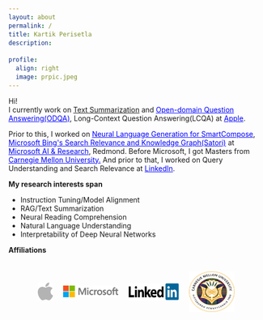 ```yaml
---
layout: about
permalink: /
title: Kartik Perisetla
description:

profile:
  align: right
  image: prpic.jpeg
---
```

<p align="left">
Hi!<br/>
I currently work on <a target="_blank" href="https://en.wikipedia.org/wiki/Automatic_summarization#Abstractive-based_summarization">Text Summarization</a> and <a target="_blank" href="https://en.wikipedia.org/wiki/Question_answering#Open_domain_question_answering" style="color:blue">Open-domain Question Answering(ODQA)</a>, Long-Context Question Answering(LCQA) at <a href="https://www.apple.com/siri/" target="_blank" style="color:blue">Apple</a>.</p>
<p>
Prior to this, I worked on <a href="https://www.theverge.com/2020/5/11/21254298/microsoft-outlook-web-text-predictions-gmail-smart-compose-feature" target="_blank" style="color:blue">Neural Language Generation for SmartCompose</a>, <a href="https://blogs.bing.com/search/2013/03/21/understand-your-world-with-bing" target="_blank" style="color:blue"> Microsoft Bing's Search Relevance and Knowledge Graph(Satori)</a> at <a href="https://news.microsoft.com/2016/09/29/microsoft-expands-artificial-intelligence-ai-efforts-with-creation-of-new-microsoft-ai-and-research-group/" target="_blank" style="color:blue">Microsoft AI & Research</a>, Redmond. Before Microsoft, I got Masters from <a href="http://cmu.edu/" target="_blank" style="color:blue">Carnegie Mellon University.</a> And prior to that, I worked on Query Understanding and Search Relevance at <a href="https://linkedin.com" target="_blank" style="color:blue">LinkedIn</a>.
</p>

<p align="left">
<b>My research interests span</b>
<ul>
<li>Instruction Tuning/Model Alignment</li>
<li>RAG/Text Summarization</li>
<li>Neural Reading Comprehension</li>
<li>Natural Language Understanding</li>
<li>Interpretability of Deep Neural Networks</li>
</ul>
</p>


<p align="left">
<b>Affiliations</b>
  <div style="display: flex; justify-content: center; align-items: center; gap: 20px; padding: 20px;">
    <img src="assets/img/apple_logo.png" alt="Logo 1" style="height: 35px; width: 30px;">
    <img src="assets/img/microsoft_logo.png" alt="Logo 2" style="height: 86x; width: 109px;">
    <img src="assets/img/linkedin_logo.png" alt="Logo 3" style="height: 34px; width: 100px;">
    <img src="assets/img/cmu_logo.png" alt="Logo 3" style="height: 80px; width: 90px;">
  </div>
</p>